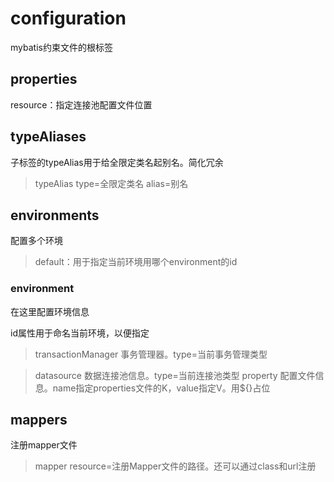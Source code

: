 # configuration
mybatis约束文件的根标签

## properties
resource：指定连接池配置文件位置

## typeAliases
子标签的typeAlias用于给全限定类名起别名。简化冗余
> typeAlias type=全限定类名 alias=别名

## environments
配置多个环境
> default：用于指定当前环境用哪个environment的id

### environment
在这里配置环境信息 

id属性用于命名当前环境，以便指定

> transactionManager 事务管理器。type=当前事务管理类型

> datasource 数据连接池信息。type=当前连接池类型
> property 配置文件信息。name指定properties文件的K，value指定V。用${}占位


## mappers
注册mapper文件
> mapper resource=注册Mapper文件的路径。还可以通过class和url注册